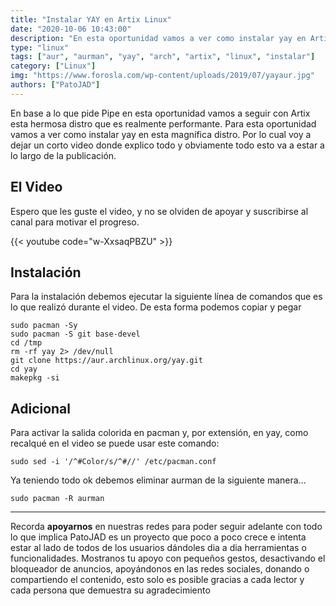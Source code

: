 ```yaml
---
title: "Instalar YAY en Artix Linux"
date: "2020-10-06 10:43:00"
description: "En esta oportunidad vamos a ver como instalar yay en Artix linux"
type: "linux"
tags: ["aur", "aurman", "yay", "arch", "artix", "linux", "instalar"]
category: ["Linux"]
img: "https://www.forosla.com/wp-content/uploads/2019/07/yayaur.jpg"
authors: ["PatoJAD"]
---
```




En base a lo que pide Pipe en esta oportunidad vamos a seguir con Artix esta hermosa distro que es realmente performante. Para esta oportunidad vamos a ver como instalar yay en esta magnífica distro. Por lo cual voy a dejar un corto video donde explico todo y obviamente todo esto va a estar a lo largo de la publicación.




## El Video



Espero que les guste el video, y no se olviden de apoyar y suscribirse al canal para motivar el progreso.


{{< youtube code="w-XxsaqPBZU" >}}



## Instalación



Para la instalación debemos ejecutar la siguiente línea de comandos que es lo que realizó durante el video. De esta forma podemos copiar y pegar



    sudo pacman -Sy
    sudo pacman -S git base-devel
    cd /tmp
    rm -rf yay 2> /dev/null
    git clone https://aur.archlinux.org/yay.git
    cd yay
    makepkg -si




## Adicional



Para activar la salida colorida en pacman y, por extensión, en yay, como recalqué en el video se puede usar este comando:



    sudo sed -i '/^#Color/s/^#//' /etc/pacman.conf



Ya teniendo todo ok debemos eliminar aurman de la siguiente manera...



    sudo pacman -R aurman




---




Recorda **apoyarnos** en nuestras redes para poder seguir adelante con todo lo que implica PatoJAD es un proyecto que poco a poco crece e intenta estar al lado de todos de los usuarios dándoles dia a dia herramientas o funcionalidades. Mostranos tu apoyo con pequeños gestos, desactivando el bloqueador de anuncios, apoyándonos en las redes sociales, donando o compartiendo el contenido, esto solo es posible gracias a cada lector y cada persona que demuestra su agradecimiento
